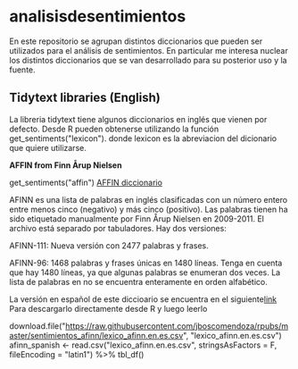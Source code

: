 # analisisdesentimientos
En este repositorio se agrupan distintos diccionarios que pueden ser utilizados para el análisis de sentimientos.  En particular me interesa nuclear 
los distintos diccionarios que se van desarrollado para su posterior uso y la fuente.


## Tidytext libraries (English)

La libreria tidytext tiene algunos diccionarios en inglés que vienen por defecto. Desde R pueden obtenerse utilizando la función get_sentiments("lexicon"). donde lexicon es la abreviacion del dicionario que quiere utilizarse.  

**AFFIN from Finn Årup Nielsen** 

get_sentiments("affin")
[AFFIN diccionario](http://www2.imm.dtu.dk/pubdb/pubs/6010-full.html)

AFINN es una lista de palabras en inglés clasificadas con un número entero entre menos cinco (negativo) y más cinco (positivo). Las palabras tienen
ha sido etiquetado manualmente por Finn Årup Nielsen en 2009-2011. El archivo está separado por tabuladores. Hay dos versiones:

AFINN-111: Nueva versión con 2477 palabras y frases.

AFINN-96: 1468 palabras y frases únicas en 1480 líneas. Tenga en cuenta que hay 1480 líneas, ya que algunas palabras se enumeran dos veces. La lista de palabras en no
se encuentra enteramente en orden alfabético.


La versión en español de este diccioario se encuentra en el siguiente[link](https://raw.githubusercontent.com/jboscomendoza/rpubs/master/sentimientos_afinn/lexico_afinn.en.es.csv)
Para descargarlo directamente desde R  y luego leerlo


download.file("https://raw.githubusercontent.com/jboscomendoza/rpubs/master/sentimientos_afinn/lexico_afinn.en.es.csv",
              "lexico_afinn.en.es.csv")
 afinn_spanish <- read.csv("lexico_afinn.en.es.csv", stringsAsFactors = F, fileEncoding = "latin1") %>% 
tbl_df()

